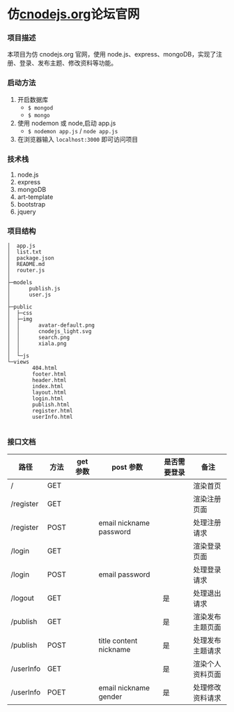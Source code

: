 # 仿[cnodejs.org](cnodejs.org)论坛官网

### 项目描述

本项目为仿 cnodejs.org 官网，使用 node.js、express、mongoDB，实现了注册、登录、发布主题、修改资料等功能。

### 启动方法

1. 开启数据库
   - `$ mongod`
   - `$ mongo`
2. 使用 nodemon 或 node,启动 app.js
   - `$ nodemon app.js` / `node app.js`
3. 在浏览器输入 `localhost:3000` 即可访问项目

### 技术栈

1. node.js
2. express
3. mongoDB
4. art-template
5. bootstrap
6. jquery

### 项目结构

```
│  app.js
│  list.txt
│  package.json
│  README.md
│  router.js
│
├─models
│      publish.js
│      user.js
│
├─public
│  ├─css
│  ├─img
│  │      avatar-default.png
│  │      cnodejs_light.svg
│  │      search.png
│  │      xiala.png
│  │
│  └─js
└─views
        404.html
        footer.html
        header.html
        index.html
        layout.html
        login.html
        publish.html
        register.html
        userInfo.html


```

### 接口文档

| 路径      | 方法 | get 参数 | post 参数               | 是否需要登录 | 备注             |
| --------- | ---- | -------- | ----------------------- | ------------ | ---------------- |
| /         | GET  |          |                         |              | 渲染首页         |
| /register | GET  |          |                         |              | 渲染注册页面     |
| /register | POST |          | email nickname password |              | 处理注册请求     |
| /login    | GET  |          |                         |              | 渲染登录页面     |
| /login    | POST |          | email password          |              | 处理登录请求     |
| /logout   | GET  |          |                         | 是           | 处理退出请求     |
| /publish  | GET  |          |                         | 是           | 渲染发布主题页面 |
| /publish  | POST |          | title content nickname  | 是           | 处理发布主题请求 |
| /userInfo | GET  |          |                         | 是           | 渲染个人资料页面 |
| /userInfo | POET |          | email nickname gender   | 是           | 处理修改资料请求 |
